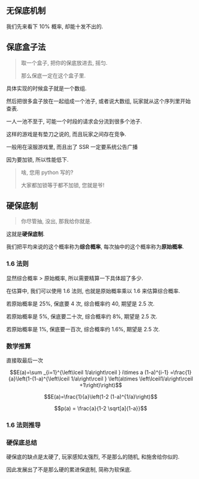 

## 无保底机制

我们先来看下 $10\%$ 概率, 却能十发不出的.

## 保底盒子法

> 取一个盒子, 把你的保底放进去, 摇匀.
>
> 那么保底一定在这个盒子里.

具体实现的时候盒子就是一个数组.

然后把很多盒子放在一起组成一个池子, 或者说大数组, 玩家就从这个序列里开始查表.

一人一池不至于, 可能一个时段的请求会分流到很多个池子.

这样的游戏是有垫刀之说的, 而且玩家之间存在竞争.

一般用在滚服游戏里, 而且出了 SSR 一定要系统公告广播

因为要加锁, 所以性能低下.

> 啥, 您用 python 写的?
>
> 大家都加锁等于都不加锁, 您就是爷!


## 硬保底制

> 你尽管抽, 没出, 那我给你就是.

这就是**硬保底制**.

我们把平均来说的这个概率称为**综合概率**, 每次抽中的这个概率称为**原始概率**.

### 1.6 法则

显然综合概率 > 原始概率, 所以需要精算一下具体超了多少.

在估算中, 我们可以使用 1.6 法则, 也就是原始概率乘以 1.6 来估算综合概率.

若原始概率是 $25\%$, 保底要 $4$ 次, 综合概率约 $40%$, 期望是 $2.5$ 次.

若原始概率是 $5\%$, 保底要二十次, 综合概率约 $8\%$, 期望是 $2.5$ 次.

若原始概率是 $1\%$, 保底要一百次, 综合概率约 $1.6\%$, 期望是 $2.5$ 次.

### 数学推算

直接取最后一次

$$E(a)=\sum _{i=1}^{\left\lceil 1/a\right\rceil } i\times a (1-a)^{i-1}
=\frac{1}{a}\left(1-(1-a)^{\left\lceil 1/a\right\rceil } \left(a\times \left\lceil1/a\right\rceil +1\right)\right)$$

$$E(a)=\frac{1}{a}\left(1-2 (1-a)^{1/a}\right)$$

$$p(a) = \frac{a}{1-2 \sqrt[a]{1-a}}$$


### 1.6 法则推导


### 硬保底总结

硬保底的缺点是太硬了, 玩家感知太强烈, 不是那么的随机, 和施舍给你似的.

因此发展出了不是那么硬的累进保底制, 简称为软保底.


